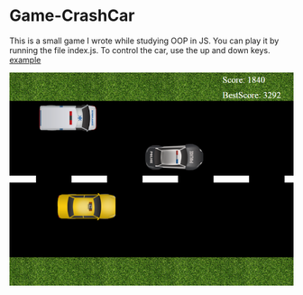 # Game-CrashCar

This is a small game I wrote while studying OOP in JS. You can play it by running the file index.js.
To control the car, use the up and down keys.
[example](https://andrewprk.github.io/Game-CrashCar/)

![screenshot](./screenshot.png)
